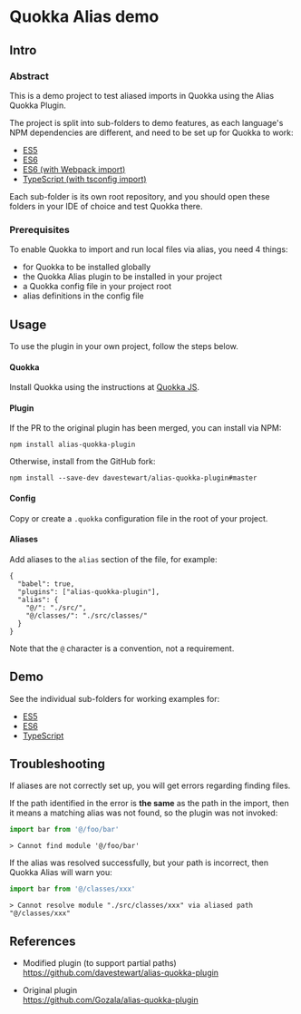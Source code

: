 # Quokka Alias demo

## Intro

### Abstract

This is a demo project to test aliased imports in Quokka using the Alias Quokka Plugin.
 
The project is split into sub-folders to demo features, as each language's NPM dependencies are different, and need to be set up for Quokka to work:

- [ES5](./es5)
- [ES6](./es6)
- [ES6 (with Webpack import)](./es6-webpack)
- [TypeScript (with tsconfig import)](./ts)

Each sub-folder is its own root repository, and you should open these folders in your IDE of choice and test Quokka there.


### Prerequisites

To enable Quokka to import and run local files via alias, you need 4 things:

- for Quokka to be installed globally
- the Quokka Alias plugin to be installed in your project
- a Quokka config file in your project root
- alias definitions in the config file


## Usage

To use the plugin in your own project, follow the steps below.

#### Quokka

Install Quokka using the instructions at [Quokka JS](https://quokkajs.com).


#### Plugin

If the PR to the original plugin has been merged, you can install via NPM:

```
npm install alias-quokka-plugin
```

Otherwise, install from the GitHub fork:

```
npm install --save-dev davestewart/alias-quokka-plugin#master
```

#### Config

Copy or create a `.quokka` configuration file in the root of your project.


#### Aliases

Add aliases to the `alias` section of the file, for example:

```
{
  "babel": true,
  "plugins": ["alias-quokka-plugin"],
  "alias": {
    "@/": "./src/",
    "@/classes/": "./src/classes/"
  }
}
```

Note that the `@` character is a convention, not a requirement.

## Demo

See the individual sub-folders for working examples for:

- [ES5](./es5)
- [ES6](./es6)
- [TypeScript](./ts)


## Troubleshooting

If aliases are not correctly set up, you will get errors regarding finding files.

If the path identified in the error is **the same** as the path in the import, then it means a matching alias was not found, so the plugin was not invoked:

```js
import bar from '@/foo/bar'
```
```
> Cannot find module '@/foo/bar'
```

If the alias was resolved successfully, but your path is incorrect, then Quokka Alias will warn you:

```js
import bar from '@/classes/xxx'
```
```
> Cannot resolve module "./src/classes/xxx" via aliased path "@/classes/xxx"
```


## References

- Modified plugin (to support partial paths)<br>
  https://github.com/davestewart/alias-quokka-plugin

- Original plugin<br>
  https://github.com/Gozala/alias-quokka-plugin

